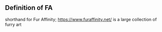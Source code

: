 ## Definition of FA

shorthand for Fur Affinity; https://www.furaffinity.net/ is a large collection of furry art
